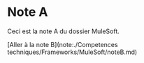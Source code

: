 # Note A

Ceci est la note A du dossier MuleSoft.

[Aller à la note B](note:./Competences techniques/Frameworks/MuleSoft/noteB.md)
